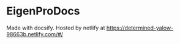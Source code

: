 # EigenProDocs
Made with docsify. Hosted by netlify at
https://determined-yalow-98663b.netlify.com/#/
